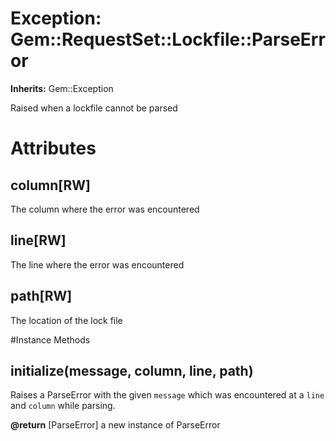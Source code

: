 # Exception: Gem::RequestSet::Lockfile::ParseError
**Inherits:** Gem::Exception
    

Raised when a lockfile cannot be parsed


# Attributes
## column[RW] [](#attribute-i-column)
The column where the error was encountered

## line[RW] [](#attribute-i-line)
The line where the error was encountered

## path[RW] [](#attribute-i-path)
The location of the lock file


#Instance Methods
## initialize(message, column, line, path) [](#method-i-initialize)
Raises a ParseError with the given `message` which was encountered at a `line`
and `column` while parsing.

**@return** [ParseError] a new instance of ParseError

